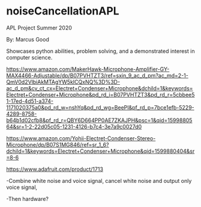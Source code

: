 # noiseCancellationAPL
APL Project Summer 2020

By: Marcus Good

Showcases python abilities, problem solving, and a demonstrated interest in computer science.


https://www.amazon.com/MakerHawk-Microphone-Amplifier-GY-MAX4466-Adjustable/dp/B07PVHTZT3/ref=sxin_9_ac_d_pm?ac_md=2-1-QmV0d2VlbiAkMTAgYW5kICQxNQ%3D%3D-ac_d_pm&cv_ct_cx=Electret+Condenser+Microphone&dchild=1&keywords=Electret+Condenser+Microphone&pd_rd_i=B07PVHTZT3&pd_rd_r=5cbbee51-17ed-4d51-a374-1171020375a0&pd_rd_w=nshYq&pd_rd_wg=BeePI&pf_rd_p=7bce1efb-5229-4289-8758-b64b1d02cfb8&pf_rd_r=QBY6D664PP0AE7ZKAJPH&psc=1&qid=1599880564&sr=1-2-22d05c05-1231-4126-b7c4-3e7a9c0027d0

https://www.amazon.com/Yohii-Electret-Condenser-Stereo-Microphone/dp/B07S1MG846/ref=sr_1_6?dchild=1&keywords=Electret+Condenser+Microphone&qid=1599880404&sr=8-6

https://www.adafruit.com/product/1713

-Combine white noise and voice signal, cancel white noise and output only voice signal,

-Then hardware?
